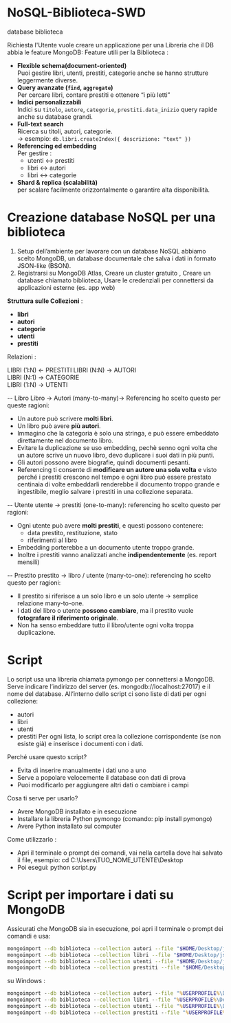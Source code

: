 # NoSQL-Biblioteca-SWD
database biblioteca

Richiesta l'Utente vuole creare un applicazione per una Libreria che il DB abbia le feature MongoDB:
Feature utili per la Biblioteca : 
- **Flexible schema(document-oriented)**  
    Puoi gestire libri, utenti, prestiti, categorie anche se hanno strutture leggermente diverse.
- **Query avanzate (`find`, `aggregate`)**  
    Per cercare libri, contare prestiti e ottenere “i più letti”
- **Indici personalizzabili**  
    Indici su `titolo`, `autore`, `categorie`, `prestiti.data_inizio`
    query rapide anche su database grandi.
- **Full-text search**  
    Ricerca su titoli, autori, categorie.  
    → esempio: `db.libri.createIndex({ descrizione: "text" })`
- **Referencing ed embedding**  
	Per gestire :
    - utenti ↔ prestiti
    - libri ↔ autori
    - libri ↔ categorie
- **Shard & replica (scalabilità)**  
    per scalare facilmente orizzontalmente o garantire alta disponibilità.

# Creazione database NoSQL per una biblioteca
1. Setup dell’ambiente per lavorare con un database NoSQL abbiamo scelto MongoDB, un database documentale che salva i dati in formato JSON-like (BSON).
2. Registrarsi su MongoDB Atlas, Creare un cluster gratuito , Creare un database chiamato biblioteca, Usare le credenziali per connettersi da applicazioni esterne (es. app web)

**Struttura sulle Collezioni** :
- **libri**
- **autori**
- **categorie**
- **utenti**
- **prestiti**

Relazioni :

LIBRI (1:N) ← PRESTITI
LIBRI (N:N) → AUTORI  
LIBRI (N:1) → CATEGORIE  
LIBRI (1:N) → UTENTI  

-- Libro 
Libro → Autori (many-to-many)→ Referencing ho scelto questo per queste ragioni:
- Un autore può scrivere **molti libri**.
- Un libro può avere **più autori**.
- Immagino che la categoria è solo una stringa, e può essere embeddato direttamente nel documento libro.
- Evitare la duplicazione se uso embedding, pechè senno ogni volta che un autore scrive un nuovo libro, devo duplicare i suoi dati in più punti.
- Gli autori possono avere biografie, quindi documenti pesanti.
- Referencing ti consente di **modificare un autore una sola volta** e visto perché i prestiti crescono nel tempo e ogni libro può essere prestato centinaia di volte embeddarli renderebbe il documento troppo grande e ingestibile, meglio salvare i prestiti in una collezione separata.

-- Utente
utente → prestiti (one-to-many): referencing  ho scelto questo per ragioni:
- Ogni utente può avere **molti prestiti**, e questi possono contenere:
    - data prestito, restituzione, stato
    - riferimenti al libro
- Embedding porterebbe a un documento utente troppo grande.
- Inoltre i prestiti vanno analizzati anche **indipendentemente** (es. report mensili)

-- Prestito
prestito → libro / utente (many-to-one): referencing ho scelto questo per ragioni:
- Il prestito si riferisce a un solo libro e un solo utente → semplice relazione many-to-one.
- I dati del libro o utente **possono cambiare**, ma il prestito vuole **fotografare il riferimento originale**.
- Non ha senso embeddare tutto il libro/utente ogni volta troppa duplicazione.

# Script 
Lo script usa una libreria chiamata pymongo per connettersi a MongoDB.
Serve indicare l’indirizzo del server (es. mongodb://localhost:27017) e il nome del database.
All’interno dello script ci sono liste di dati per ogni collezione:
- autori
- libri
- utenti
- prestiti
Per ogni lista, lo script crea la collezione corrispondente (se non esiste già) e inserisce i documenti con i dati.

Perché usare questo script?
- Evita di inserire manualmente i dati uno a uno
- Serve a popolare velocemente il database con dati di prova
- Puoi modificarlo per aggiungere altri dati o cambiare i campi

Cosa ti serve per usarlo?
- Avere MongoDB installato e in esecuzione
- Installare la libreria Python pymongo (comando: pip install pymongo)
- Avere Python installato sul computer

Come utilizzarlo :
- Apri il terminale o prompt dei comandi, vai nella cartella dove hai salvato il file, esempio: cd C:\Users\TUO_NOME_UTENTE\Desktop
- Poi esegui: python script.py


# Script per importare i dati su MongoDB
Assicurati che MongoDB sia in esecuzione, poi apri il terminale o prompt dei comandi e usa:

```bash
mongoimport --db biblioteca --collection autori --file "$HOME/Desktop/json_biblioteca/autori.json" --jsonArray
mongoimport --db biblioteca --collection libri --file "$HOME/Desktop/json_biblioteca/libri.json" --jsonArray
mongoimport --db biblioteca --collection utenti --file "$HOME/Desktop/json_biblioteca/utenti.json" --jsonArray
mongoimport --db biblioteca --collection prestiti --file "$HOME/Desktop/json_biblioteca/prestiti.json" --jsonArray
```
su Windows : 
```cmd
mongoimport --db biblioteca --collection autori --file "%USERPROFILE%\Desktop\json_biblioteca\autori.json" --jsonArray
mongoimport --db biblioteca --collection libri --file "%USERPROFILE%\Desktop\json_biblioteca\libri.json" --jsonArray
mongoimport --db biblioteca --collection utenti --file "%USERPROFILE%\Desktop\json_biblioteca\utenti.json" --jsonArray
mongoimport --db biblioteca --collection prestiti --file "%USERPROFILE%\Desktop\json_biblioteca\prestiti.json" --jsonArray
```
